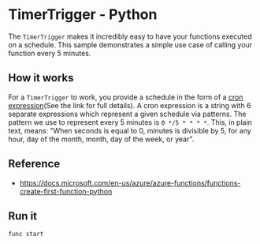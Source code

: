 # TimerTrigger - Python

The `TimerTrigger` makes it incredibly easy to have your functions executed on a schedule. 
This sample demonstrates a simple use case of calling your function every 5 minutes.

## How it works

For a `TimerTrigger` to work, you provide a schedule in the form of a [cron expression](https://en.wikipedia.org/wiki/Cron#CRON_expression)(See the link for full details). 
A cron expression is a string with 6 separate expressions which represent a given schedule via patterns. 
The pattern we use to represent every 5 minutes is `0 */5 * * * *`. 
This, in plain text, means: "When seconds is equal to 0, minutes is divisible by 5, for any hour, day of the month, month, day of the week, or year".

## Reference

- https://docs.microsoft.com/en-us/azure/azure-functions/functions-create-first-function-python

## Run it

```bash
func start
```
